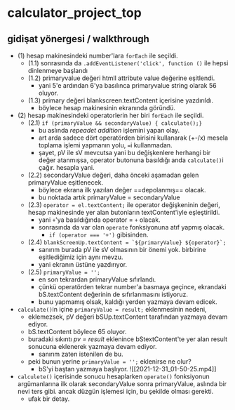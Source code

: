 # calculator_project_top
## gidişat yönergesi / walkthrough 
- (1) hesap makinesindeki number'lara  `forEach` ile seçildi.
	- (1.1) sonrasında da  `.addEventListener('click', function ()` ile hepsi dinlenmeye başlandı
	- (1.2) primaryvalue değeri htmll attribute value değerine eşitlendi. 
		-  yani 5'e ardından 6'ya basılınca primaryvalue string olarak 56 oluyor.
	- (1.3) primary değeri blankscreen.textContent içerisine yazdırıldı.
		- böylece hesap makinesinin ekranında göründü.
- (2) hesap makinesindeki operatorlerin her biri `forEach` ile seçildi. 
	- (2.1) `if (primaryValue && secondaryValue) {
      calculate();}`
		- bu aslında *repeadet addition* işlemini yapan olay.
		- art arda sadece dört operatörden birisini kullanarak (+-/x) mesela toplama işlemi yapmanın yolu, `=`i kullanmadan. 
		- şayet, pV ile sV mevcutsa yani bu değişkenlere herhangi bir değer atanmışsa, operator butonuna basıldığı anda `calculate()`i çağır. hesapla yani.
	- (2.2) secondaryValue değeri, daha önceki aşamadan gelen primaryValue eşitlenecek.
		- böylece ekrana ilk yazılan değer ==depolanmış== olacak.
		- bu noktada artık primaryValue = secondaryValue  
	- (2.3) `operator = el.textContent;` ile operator değişkeninin değeri, hesap makinesinde yer alan butonların textContent'iyle eşleştirildi.
		- yani `+`'ya basıldığında operator = `+` olacak.
		- sonrasında da var olan `operate` fonksiyonuna atıf yapmış olacak. 
			- `if (operator === '+')` gibisinden. 
	- (2.4) ``blankScreenUp.textContent = `${primaryValue} ${operator}`;`` 
		- sanırım burada pV ile sV olmasının bir önemi yok. birbirine eşitlediğimiz için aynı mevzu.
		- yani ekranın üstüne yazdırıyor.
	- (2.5) `primaryValue = '';`
		- en son tekrardan primaryValue sıfırlandı. 
		- çünkü operatörden tekrar number'a basmaya geçince, ekrandaki bS.textContent değerinin de sıfırlanmasını istiyoruz.
		- bunu yapmamış olsak, kaldığı yerden yazmaya devam edicek. 
- `calculate()`in içine `primaryValue = result;` eklenmesinin nedeni,
	- eklemezsek, pV değeri bSUp.textContent tarafından yazmaya devam ediyor.
	- bS.textContent böylece 65 oluyor. 
	- buradaki sıkıntı *pv = result* eklenince bStextContent'te yer alan result sonucuna eklenerek yazmaya devam ediyor.
		- sanırım zaten istenilen de bu. 
	- peki bunun yerine `primaryValue = '';` eklenirse ne olur?
		- bS'yi baştan yazmaya başlıyor.
			![[2021-12-31_01-50-25.mp4]]
- `calculete()` içerisinde sonucu hesaplarken `operate()` fonksiyonun argümanlarına ilk olarak secondaryValue sonra primaryValue, aslında bir nevi ters gibi. ancak düzgün işlemesi için, bu şekilde olması gerekti.
	- ufak bir detay. 
